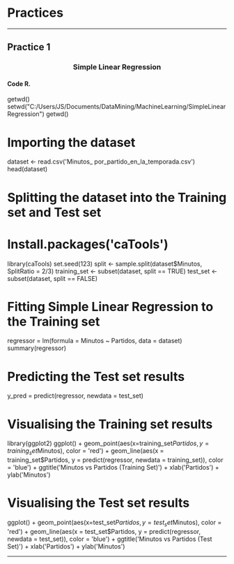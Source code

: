 # Practices
---
## Practice 1
### <html><H3 align="center"> Simple Linear Regression </H3></html>
#### Code R.
<R>
getwd()
setwd("C:/Users/JS/Documents/DataMining/MachineLearning/SimpleLinearRegression")
getwd()

# Importing the dataset
dataset <- read.csv('Minutos_ por_partido_en_la_temporada.csv')
head(dataset)
# Splitting the dataset into the Training set and Test set
# Install.packages('caTools')
library(caTools)
set.seed(123)
split <- sample.split(dataset$Minutos, SplitRatio = 2/3)
training_set <- subset(dataset, split == TRUE)
test_set <- subset(dataset, split == FALSE)

# Fitting Simple Linear Regression to the Training set
regressor = lm(formula = Minutos ~ Partidos,
               data = dataset)
summary(regressor)

# Predicting the Test set results
y_pred = predict(regressor, newdata = test_set)

# Visualising the Training set results
library(ggplot2)
ggplot() +
  geom_point(aes(x=training_set$Partidos, y=training_set$Minutos),
             color = 'red') +
  geom_line(aes(x = training_set$Partidos, y = predict(regressor, newdata = training_set)),
            color = 'blue') +
  ggtitle('Minutos vs Partidos (Training Set)') +
  xlab('Partidos') +
  ylab('Minutos')

# Visualising the Test set results
ggplot() +
  geom_point(aes(x=test_set$Partidos, y=test_set$Minutos),
             color = 'red') +
  geom_line(aes(x = test_set$Partidos, y = predict(regressor, newdata = test_set)),
            color = 'blue') +
  ggtitle('Minutos vs Partidos (Test Set)') +
  xlab('Partidos') +
  ylab('Minutos')
</R>

---